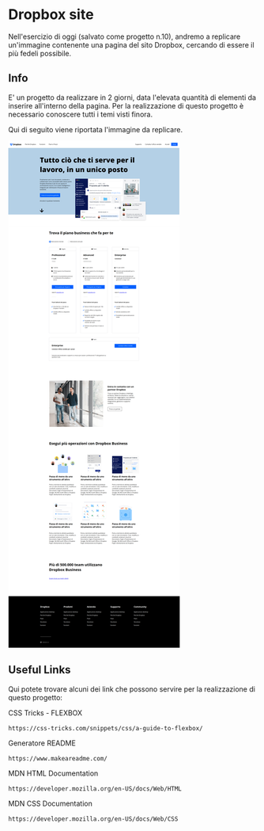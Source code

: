 # Dropbox site

Nell'esercizio di oggi (salvato come progetto n.10), andremo a replicare un'immagine contenente una pagina del sito Dropbox, cercando di essere il più fedeli possibile.

## Info

E' un progetto da realizzare in 2 giorni, data l'elevata quantità di elementi da inserire all'interno della pagina.
Per la realizzazione di questo progetto è necessario conoscere tutti i temi visti finora.

Qui di seguito viene riportata l'immagine da replicare.

![Model](https://github.com/simoneburrai/htmlcss-dropbox/blob/main/img/screenshot.jpg?raw=true)


## Useful Links

Qui potete trovare alcuni dei link che possono servire per la realizzazione di questo progetto:

CSS Tricks - FLEXBOX

```
https://css-tricks.com/snippets/css/a-guide-to-flexbox/
```

Generatore README
```
https://www.makeareadme.com/
```
MDN HTML Documentation
```
https://developer.mozilla.org/en-US/docs/Web/HTML
```

MDN CSS Documentation
```
https://developer.mozilla.org/en-US/docs/Web/CSS
```